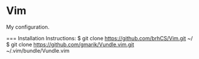 Vim
===
My configuration.

===
Installation Instructions:
$ git clone https://github.com/brhCS/Vim.git ~/
$ git clone https://github.com/gmarik/Vundle.vim.git ~/.vim/bundle/Vundle.vim
